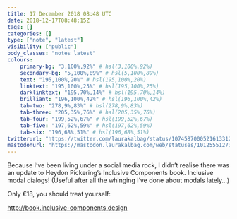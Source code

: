 ```yaml
---
title: 17 December 2018 08:48 UTC
date: 2018-12-17T08:48:15Z
tags: []
categories: []
type: ["note", "latest"]
visibility: ["public"]
body_classes: "notes latest"
colours:
    primary-bg: "3,100%,92%" # hsl(3,100%,92%)
    secondary-bg: "5,100%,89%" # hsl(5,100%,89%)
    text: "195,100%,20%" # hsl(195,100%,20%)
    linktext: "195,100%,25%" # hsl(195,100%,25%)
    darklinktext: "195,70%,14%" # hsl(195,70%,14%)
    brilliant: "196,100%,42%" # hsl(196,100%,42%)
    tab-two: "278,9%,83%" # hsl(278,9%,83%)
    tab-three: "205,35%,76%" # hsl(205,35%,76%)
    tab-four: "199,52%,67%" # hsl(199,52%,67%)
    tab-five: "197,62%,59%" # hsl(197,62%,59%)
    tab-six: "196,68%,51%" # hsl(196,68%,51%)
twitterurl: "https://twitter.com/laurakalbag/status/1074587000521613312"
mastodonurl: "https://mastodon.laurakalbag.com/web/statuses/101255512734693786"
---
```


Because I’ve been living under a social media rock, I didn’t realise there was an update to Heydon Pickering’s Inclusive Components book. Inclusive modal dialogs! (Useful after all the whinging I’ve done about modals lately…)

Only €18, you should  treat yourself:

http://book.inclusive-components.design
